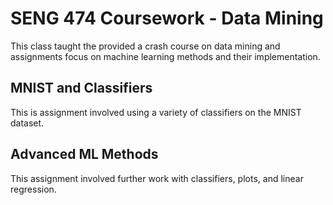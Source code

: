# SENG 474 Coursework - Data Mining

This class taught the provided a crash course on data mining and assignments focus on machine learning methods and their implementation.

## MNIST and Classifiers

This is assignment involved using a variety of classifiers on the MNIST dataset.

## Advanced ML Methods

This assignment involved further work with classifiers, plots, and linear regression.